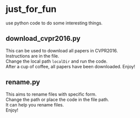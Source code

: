 # just_for_fun
use python code to do some interesting things.   

## download_cvpr2016.py
This can be used to download all papers in CVPR2016.    
Instructions are in the file.   
Change the local path `localDir` and run the code.   
After a cup of coffee, all papers have been downloaded.
Enjoy!   

## rename.py
This aims to rename files with specific form.   
Change the path or place the code in the file path.   
It can help you rename files.   
Enjoy!   

